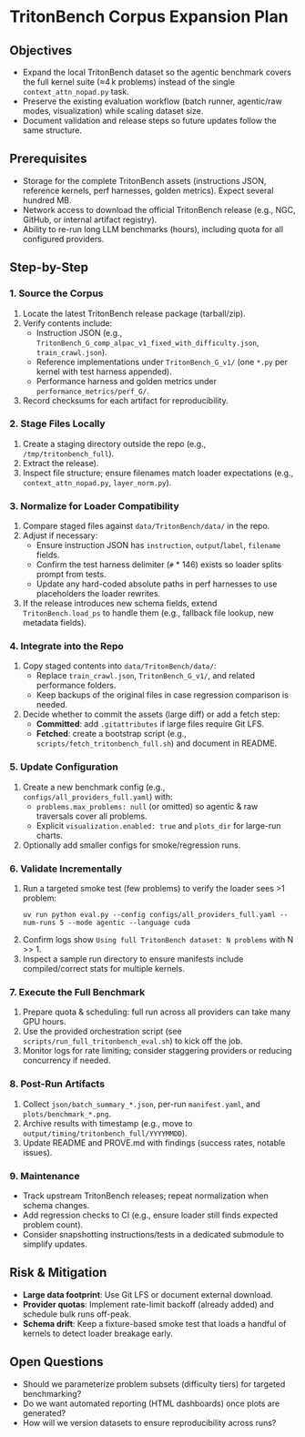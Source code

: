 # TritonBench Corpus Expansion Plan

## Objectives
- Expand the local TritonBench dataset so the agentic benchmark covers the full kernel suite (≈4 k problems) instead of the single `context_attn_nopad.py` task.
- Preserve the existing evaluation workflow (batch runner, agentic/raw modes, visualization) while scaling dataset size.
- Document validation and release steps so future updates follow the same structure.

## Prerequisites
- Storage for the complete TritonBench assets (instructions JSON, reference kernels, perf harnesses, golden metrics). Expect several hundred MB.
- Network access to download the official TritonBench release (e.g., NGC, GitHub, or internal artifact registry).
- Ability to re-run long LLM benchmarks (hours), including quota for all configured providers.

## Step-by-Step

### 1. Source the Corpus
1. Locate the latest TritonBench release package (tarball/zip).
2. Verify contents include:
   - Instruction JSON (e.g., `TritonBench_G_comp_alpac_v1_fixed_with_difficulty.json`, `train_crawl.json`).
   - Reference implementations under `TritonBench_G_v1/` (one `*.py` per kernel with test harness appended).
   - Performance harness and golden metrics under `performance_metrics/perf_G/`.
3. Record checksums for each artifact for reproducibility.

### 2. Stage Files Locally
1. Create a staging directory outside the repo (e.g., `/tmp/tritonbench_full`).
2. Extract the release).
3. Inspect file structure; ensure filenames match loader expectations (e.g., `context_attn_nopad.py`, `layer_norm.py`).

### 3. Normalize for Loader Compatibility
1. Compare staged files against `data/TritonBench/data/` in the repo.
2. Adjust if necessary:
   - Ensure instruction JSON has `instruction`, `output`/`label`, `filename` fields.
   - Confirm the test harness delimiter (`#` * 146) exists so loader splits prompt from tests.
   - Update any hard-coded absolute paths in perf harnesses to use placeholders the loader rewrites.
3. If the release introduces new schema fields, extend `TritonBench.load_ps` to handle them (e.g., fallback file lookup, new metadata fields).

### 4. Integrate into the Repo
1. Copy staged contents into `data/TritonBench/data/`:
   - Replace `train_crawl.json`, `TritonBench_G_v1/`, and related performance folders.
   - Keep backups of the original files in case regression comparison is needed.
2. Decide whether to commit the assets (large diff) or add a fetch step:
   - **Committed**: add `.gitattributes` if large files require Git LFS.
   - **Fetched**: create a bootstrap script (e.g., `scripts/fetch_tritonbench_full.sh`) and document in README.

### 5. Update Configuration
1. Create a new benchmark config (e.g., `configs/all_providers_full.yaml`) with:
   - `problems.max_problems: null` (or omitted) so agentic & raw traversals cover all problems.
   - Explicit `visualization.enabled: true` and `plots_dir` for large-run charts.
2. Optionally add smaller configs for smoke/regression runs.

### 6. Validate Incrementally
1. Run a targeted smoke test (few problems) to verify the loader sees >1 problem:
   ```
   uv run python eval.py --config configs/all_providers_full.yaml --num-runs 5 --mode agentic --language cuda
   ```
2. Confirm logs show `Using full TritonBench dataset: N problems` with N >> 1.
3. Inspect a sample run directory to ensure manifests include compiled/correct stats for multiple kernels.

### 7. Execute the Full Benchmark
1. Prepare quota & scheduling: full run across all providers can take many GPU hours.
2. Use the provided orchestration script (see `scripts/run_full_tritonbench_eval.sh`) to kick off the job.
3. Monitor logs for rate limiting; consider staggering providers or reducing concurrency if needed.

### 8. Post-Run Artifacts
1. Collect `json/batch_summary_*.json`, per-run `manifest.yaml`, and `plots/benchmark_*.png`.
2. Archive results with timestamp (e.g., move to `output/timing/tritonbench_full/YYYYMMDD`).
3. Update README and PROVE.md with findings (success rates, notable issues).

### 9. Maintenance
- Track upstream TritonBench releases; repeat normalization when schema changes.
- Add regression checks to CI (e.g., ensure loader still finds expected problem count).
- Consider snapshotting instructions/tests in a dedicated submodule to simplify updates.

## Risk & Mitigation
- **Large data footprint**: Use Git LFS or document external download.
- **Provider quotas**: Implement rate-limit backoff (already added) and schedule bulk runs off-peak.
- **Schema drift**: Keep a fixture-based smoke test that loads a handful of kernels to detect loader breakage early.

## Open Questions
- Should we parameterize problem subsets (difficulty tiers) for targeted benchmarking?
- Do we want automated reporting (HTML dashboards) once plots are generated?
- How will we version datasets to ensure reproducibility across runs?
